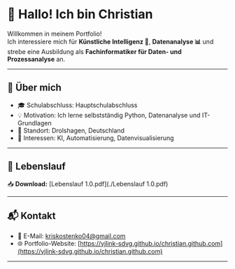 # 👋 Hallo! Ich bin Christian  

Willkommen in meinem Portfolio!  
Ich interessiere mich für **Künstliche Intelligenz 🤖**, **Datenanalyse 📊** und strebe eine Ausbildung als **Fachinformatiker für Daten- und Prozessanalyse** an.

---

## 🚀 Über mich

- 🎓 Schulabschluss: Hauptschulabschluss  
- 💡 Motivation: Ich lerne selbstständig Python, Datenanalyse und IT-Grundlagen  
- 📍 Standort: Drolshagen, Deutschland  
- 🧠 Interessen: KI, Automatisierung, Datenvisualisierung

---

## 📄 Lebenslauf

📥 **Download:** [Lebenslauf 1.0.pdf](./Lebenslauf 1.0.pdf)

---

## 📬 Kontakt

- 📧 E-Mail: kriskostenko04@gmail.com  
- 🌐 Portfolio-Website: [https://vjlink-sdvg.github.io/christian.github.com](https://vjlink-sdvg.github.io/christian.github.com)

---
